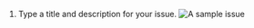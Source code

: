 1. Type a title and description for your issue.
   ![A sample issue](/assets/images/help/issues/sample_issue.png)
